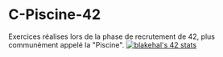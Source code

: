 # C-Piscine-42
Exercices réalises lors de la phase de recrutement de 42, plus communément appelé la "Piscine".
[![blakehal's 42 stats](https://badge42.vercel.app/api/v2/cldh7pjzj00350fkxdi7b9a6e/stats?cursusId=9&coalitionId=piscine)](https://github.com/JaeSeoKim/badge42)
